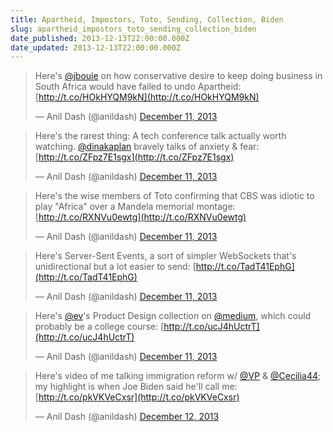 ```yaml
---
title: Apartheid, Impostors, Toto, Sending, Collection, Biden
slug: apartheid_impostors_toto_sending_collection_biden
date_published: 2013-12-13T22:00:00.000Z
date_updated: 2013-12-13T22:00:00.000Z
---
```


> Here's [@jbouie](https://twitter.com/jbouie) on how conservative desire to keep doing business in South Africa would have failed to undo Apartheid: [http://t.co/HOkHYQM9kN](http://t.co/HOkHYQM9kN)
> 
> — Anil Dash (@anildash) [December 11, 2013](https://twitter.com/anildash/statuses/410891756880674816)

> Here's the rarest thing: A tech conference talk actually worth watching. [@dinakaplan](https://twitter.com/dinakaplan) bravely talks of anxiety & fear: [http://t.co/ZFpz7E1sgx](http://t.co/ZFpz7E1sgx)
> 
> — Anil Dash (@anildash) [December 11, 2013](https://twitter.com/anildash/statuses/410891771577516034)

> Here's the wise members of Toto confirming that CBS was idiotic to play "Africa" over a Mandela memorial montage: [http://t.co/RXNVu0ewtg](http://t.co/RXNVu0ewtg)
> 
> — Anil Dash (@anildash) [December 11, 2013](https://twitter.com/anildash/statuses/410892271765434368)

> Here's Server-Sent Events, a sort of simpler WebSockets that's unidirectional but a lot easier to send: [http://t.co/TadT41EphG](http://t.co/TadT41EphG)
> 
> — Anil Dash (@anildash) [December 11, 2013](https://twitter.com/anildash/statuses/410893761695469568)

> Here's [@ev](https://twitter.com/ev)'s Product Design collection on [@medium](https://twitter.com/Medium), which could probably be a college course: [http://t.co/ucJ4hUctrT](http://t.co/ucJ4hUctrT)
> 
> — Anil Dash (@anildash) [December 11, 2013](https://twitter.com/anildash/statuses/410894165120401408)

> Here's video of me talking immigration reform w/ [@VP](https://twitter.com/VP) & [@Cecilia44](https://twitter.com/Cecilia44); my highlight is when Joe Biden said he'll call me: [http://t.co/pkVKVeCxsr](http://t.co/pkVKVeCxsr)
> 
> — Anil Dash (@anildash) [December 12, 2013](https://twitter.com/anildash/statuses/410945676198313984)
